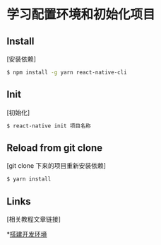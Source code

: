 学习配置环境和初始化项目
===

Install
-------
[安装依赖]

```bash
$ npm install -g yarn react-native-cli
```

Init
-------
[初始化]

```bash
$ react-native init 项目名称
```

Reload from git clone
-------
[git clone 下来的项目重新安装依赖]

```bash
$ yarn install
```

Links
-------
[相关教程文章链接]

*[搭建开发环境](http://reactnative.cn/docs/0.42/getting-started.html)
